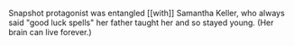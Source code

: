 Snapshot protagonist was entangled [[with]] Samantha Keller, who always said "good luck spells" her father taught her and so stayed young. (Her brain can live forever.)